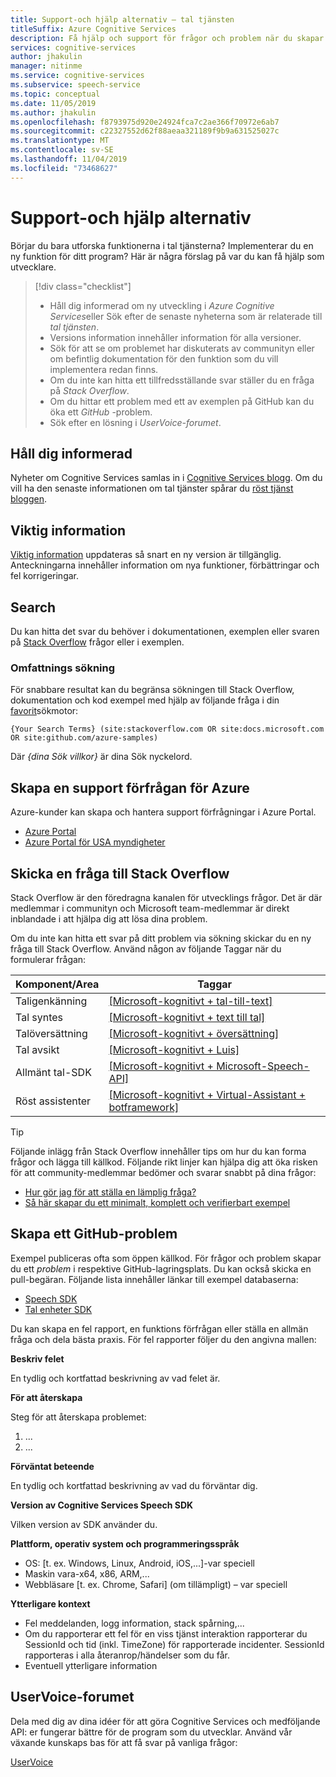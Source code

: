 ```yaml
---
title: Support-och hjälp alternativ – tal tjänsten
titleSuffix: Azure Cognitive Services
description: Få hjälp och support för frågor och problem när du skapar program som integreras med tal tjänsten
services: cognitive-services
author: jhakulin
manager: nitinme
ms.service: cognitive-services
ms.subservice: speech-service
ms.topic: conceptual
ms.date: 11/05/2019
ms.author: jhakulin
ms.openlocfilehash: f8793975d920e24924fca7c2ae366f70972e6ab7
ms.sourcegitcommit: c22327552d62f88aeaa321189f9b9a631525027c
ms.translationtype: MT
ms.contentlocale: sv-SE
ms.lasthandoff: 11/04/2019
ms.locfileid: "73468627"
---
```

# <a name="support-and-help-options"></a>Support-och hjälp alternativ

Börjar du bara utforska funktionerna i tal tjänsterna? Implementerar du en ny funktion för ditt program? Här är några förslag på var du kan få hjälp som utvecklare.

> [!div class="checklist"]
> * Håll dig informerad om ny utveckling i *Azure Cognitive Services*eller Sök efter de senaste nyheterna som är relaterade till *tal tjänsten*.
> * Versions information innehåller information för alla versioner.
> * Sök för att se om problemet har diskuterats av communityn eller om befintlig dokumentation för den funktion som du vill implementera redan finns.
> * Om du inte kan hitta ett tillfredsställande svar ställer du en fråga på *Stack Overflow*.
> * Om du hittar ett problem med ett av exemplen på GitHub kan du öka ett *GitHub* -problem.
> * Sök efter en lösning i *UserVoice-forumet*.

## <a name="stay-informed"></a>Håll dig informerad

Nyheter om Cognitive Services samlas in i [Cognitive Services blogg](https://azure.microsoft.com/blog/topics/cognitive-services/). Om du vill ha den senaste informationen om tal tjänster spårar du [röst tjänst bloggen](https://azure.microsoft.com/blog/tag/speech-service/).

## <a name="release-notes"></a>Viktig information

[Viktig information](https://aka.ms/csspeech/whatsnew) uppdateras så snart en ny version är tillgänglig. Anteckningarna innehåller information om nya funktioner, förbättringar och fel korrigeringar.

## <a name="search"></a>Search

Du kan hitta det svar du behöver i dokumentationen, exemplen eller svaren på [Stack Overflow](https://www.stackoverflow.com) frågor eller i exemplen.

### <a name="scoped-search"></a>Omfattnings sökning

För snabbare resultat kan du begränsa sökningen till Stack Overflow, dokumentation och kod exempel med hjälp av följande fråga i din [favorit](https://bing.com)sökmotor:

```
{Your Search Terms} (site:stackoverflow.com OR site:docs.microsoft.com OR site:github.com/azure-samples)
```

Där *{dina Sök villkor}* är dina Sök nyckelord.

## <a name="create-an-azure-support-request"></a>Skapa en support förfrågan för Azure

Azure-kunder kan skapa och hantera support förfrågningar i Azure Portal.

* [Azure Portal](https://ms.portal.azure.com/#blade/Microsoft_Azure_Support/HelpAndSupportBlade/overview)
* [Azure Portal för USA myndigheter](https://portal.azure.us)

## <a name="post-a-question-to-stack-overflow"></a>Skicka en fråga till Stack Overflow

Stack Overflow är den föredragna kanalen för utvecklings frågor. Det är där medlemmar i communityn och Microsoft team-medlemmar är direkt inblandade i att hjälpa dig att lösa dina problem.

Om du inte kan hitta ett svar på ditt problem via sökning skickar du en ny fråga till Stack Overflow. Använd någon av följande Taggar när du formulerar frågan:

|Komponent/Area  |Taggar  |
|---------|---------|
|Taligenkänning |[[Microsoft-kognitivt + tal-till-text]](https://stackoverflow.com/questions/tagged/microsoft-cognitive+speech-to-text)|
|Tal syntes |[[Microsoft-kognitivt + text till tal]](https://stackoverflow.com/questions/tagged/microsoft-cognitive+text-to-speech)|
|Talöversättning |[[Microsoft-kognitivt + översättning]](https://stackoverflow.com/questions/tagged/microsoft-cognitive+translation)|
|Tal avsikt |[[Microsoft-kognitivt + Luis]](https://stackoverflow.com/questions/tagged/microsoft-cognitive+luis)|
|Allmänt tal-SDK |[[Microsoft-kognitivt + Microsoft-Speech-API]](https://stackoverflow.com/questions/tagged/microsoft-cognitive+microsoft-speech-api)|
|Röst assistenter | [[Microsoft-kognitivt + Virtual-Assistant + botframework]](https://stackoverflow.com/questions/tagged/microsoft-cognitive+virtual-assistant+botframework) |

> [!TIP]
> Följande inlägg från Stack Overflow innehåller tips om hur du kan forma frågor och lägga till källkod. Följande rikt linjer kan hjälpa dig att öka risken för att community-medlemmar bedömer och svarar snabbt på dina frågor:  
> * [Hur gör jag för att ställa en lämplig fråga?](https://stackoverflow.com/help/how-to-ask)
> * [Så här skapar du ett minimalt, komplett och verifierbart exempel](https://stackoverflow.com/help/mcve)

## <a name="create-a-github-issue"></a>Skapa ett GitHub-problem

Exempel publiceras ofta som öppen källkod. För frågor och problem skapar du ett *problem* i respektive GitHub-lagringsplats. Du kan också skicka en pull-begäran. Följande lista innehåller länkar till exempel databaserna:

* [Speech SDK](https://github.com/Azure-Samples/cognitive-services-speech-sdk/issues)
* [Tal enheter SDK](https://github.com/Azure-Samples/Cognitive-Services-Speech-Devices-SDK/issues)

Du kan skapa en fel rapport, en funktions förfrågan eller ställa en allmän fråga och dela bästa praxis. För fel rapporter följer du den angivna mallen:

**Beskriv felet**

En tydlig och kortfattad beskrivning av vad felet är.

**För att återskapa**

Steg för att återskapa problemet:
1. ...
2. ...

**Förväntat beteende**

En tydlig och kortfattad beskrivning av vad du förväntar dig.

**Version av Cognitive Services Speech SDK**

Vilken version av SDK använder du.

**Plattform, operativ system och programmeringsspråk**

 - OS: [t. ex. Windows, Linux, Android, iOS,...]-var speciell
 - Maskin vara-x64, x86, ARM,...
 - Webbläsare [t. ex. Chrome, Safari] (om tillämpligt) – var speciell

**Ytterligare kontext**

 - Fel meddelanden, logg information, stack spårning,...
 - Om du rapporterar ett fel för en viss tjänst interaktion rapporterar du SessionId och tid (inkl. TimeZone) för rapporterade incidenter. SessionId rapporteras i alla återanrop/händelser som du får.
 - Eventuell ytterligare information


## <a name="uservoice-forum"></a>UserVoice-forumet

Dela med dig av dina idéer för att göra Cognitive Services och medföljande API: er fungerar bättre för de program som du utvecklar. Använd vår växande kunskaps bas för att få svar på vanliga frågor:

[UserVoice](https://cognitive.uservoice.com/)
